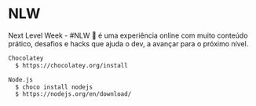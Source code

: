 # NLW
Next Level Week - #NLW 🚀 é uma experiência online com muito conteúdo prático, desafios e hacks que ajuda o dev, a avançar para o próximo nível.



```sh
Chocolatey
  $ https://chocolatey.org/install

Node.js
  $ choco install nodejs
  $ https://nodejs.org/en/download/
  
```
